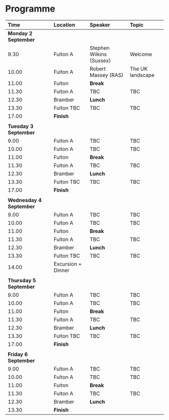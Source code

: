 
# Programme

| Time | Location | Speaker | Topic |
| :--- | :--- | :--- | :--- |
| **Monday 2 September** ||||
| 9.30 | Fulton A | Stephen Wilkins (Sussex) | Welcome |
| 10.00 | Fulton A | Robert Massey (RAS) | The UK landscape |
| 11.00 | Fulton | **Break** ||
| 11.30 | Fulton A | TBC | TBC |
| 12.30 | Bramber | **Lunch** ||
| 13.30 | Fulton TBC | TBC | TBC |
| 17.00 | **Finish** |||
|||||
| **Tuesday 3 September** ||||
| 9.00 | Fulton A | TBC | TBC |
| 10.00 | Fulton A | TBC | TBC |
| 11.00 | Fulton | **Break** ||
| 11.30 | Fulton A | TBC | TBC |
| 12.30 | Bramber | **Lunch** ||
| 13.30 | Fulton TBC | TBC | TBC |
| 17.00 | **Finish** |||
|||||
| **Wednesday 4 September** ||||
| 9.00 | Fulton A | TBC | TBC |
| 10.00 | Fulton A | TBC | TBC |
| 11.00 | Fulton | **Break** ||
| 11.30 | Fulton A | TBC | TBC |
| 12.30 | Bramber | **Lunch** ||
| 13.30 | Fulton TBC | TBC | TBC |
| 14.00 | Excursion + Dinner |||
|||||
| **Thursday 5 September** ||||
| 9.00 | Fulton A | TBC | TBC |
| 10.00 | Fulton A | TBC | TBC |
| 11.00 | Fulton | **Break** ||
| 11.30 | Fulton A | TBC | TBC |
| 12.30 | Bramber | **Lunch** ||
| 13.30 | Fulton TBC | TBC | TBC |
| 17.00 | **Finish** |||
|||||
| **Friday 6 September** ||||
| 9.00 | Fulton A | TBC | TBC |
| 10.00 | Fulton A | TBC | TBC |
| 11.00 | Fulton | **Break** ||
| 11.30 | Fulton A | TBC | TBC |
| 12.30 | Bramber | **Lunch** ||
| 13.30 | **Finish** |||